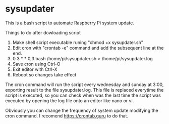 # sysupdater
This is a bash script to automate Raspberry Pi system update.

Things to do after dowloading script
1. Make shell script executable runing "chmod +x sysupdater.sh"
2. Edit cron with "crontab -e" command and add the subsequent line at the end.
3. 0 3 * * 0,3 bash /home/pi/sysupdater.sh > /home/pi/sysupdater.log
4. Save cron using Ctrl-O
5. Exit editor with Ctrl-X
6. Reboot so changes take effect

The cron command will run the script every wednesday and sunday at 3:00, exporting result to the file sysupdater.log. This file is replaced everytime the script is executed, so you can check when was the last time the script was executed by opening the log file onto an editor like nano or vi.

Obviously you can change the frequency of system update modifying the cron command. I recomend https://crontab.guru to do that.
